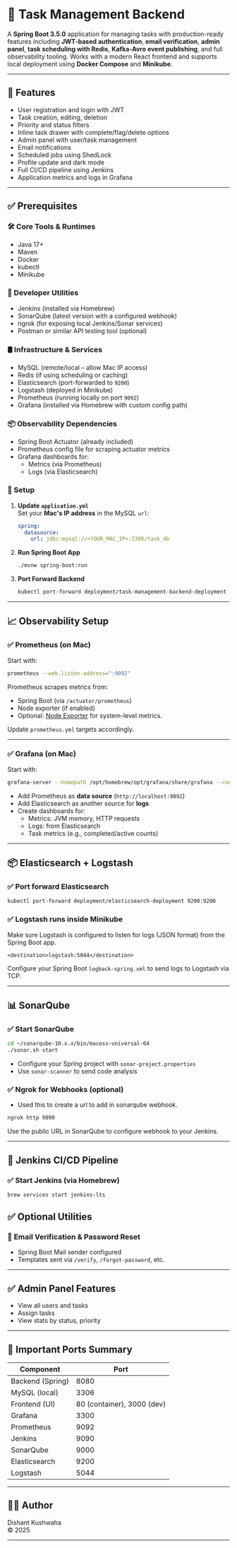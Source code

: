 # 📝 Task Management Backend

A **Spring Boot 3.5.0** application for managing tasks with production-ready features including **JWT-based authentication**, **email verification**, **admin panel**, **task scheduling with Redis**, **Kafka-Avro event publishing**, and full observability tooling. Works with a modern React frontend and supports local deployment using **Docker Compose** and **Minikube**.

---

## 🚀 Features

- User registration and login with JWT
- Task creation, editing, deletion
- Priority and status filters
- Inline task drawer with complete/flag/delete options
- Admin panel with user/task management
- Email notifications
- Scheduled jobs using ShedLock
- Profile update and dark mode
- Full CI/CD pipeline using Jenkins
- Application metrics and logs in Grafana

---

## ✅ Prerequisites

### 🛠️ Core Tools & Runtimes
- Java 17+
- Maven
- Docker
- kubectl
- Minikube

### 🧰 Developer Utilities
- Jenkins (installed via Homebrew)
- SonarQube (latest version with a configured webhook)
- ngrok (for exposing local Jenkins/Sonar services)
- Postman or similar API testing tool (optional)

### 🛢️ Infrastructure & Services
- MySQL (remote/local – allow Mac IP access)
- Redis (if using scheduling or caching)
- Elasticsearch (port-forwarded to `9200`)
- Logstash (deployed in Minikube)
- Prometheus (running locally on port `9092`)
- Grafana (installed via Homebrew with custom config path)

### 📦 Observability Dependencies
- Spring Boot Actuator (already included)
- Prometheus config file for scraping actuator metrics
- Grafana dashboards for:
    - Metrics (via Prometheus)
    - Logs (via Elasticsearch)


### 🔧 Setup

1. **Update `application.yml`**  
   Set your **Mac's IP address** in the MySQL `url`:
   ```yaml
   spring:
     datasource:
       url: jdbc:mysql://<YOUR_MAC_IP>:3306/task_db
   ```

2. **Run Spring Boot App**
   ```bash
   ./mvnw spring-boot:run
   ```

3. **Port Forward Backend**
   ```bash
   kubectl port-forward deployment/task-management-backend-deployment 8080:8080
   ```
---

## 📈 Observability Setup

### ✅ Prometheus (on Mac)

Start with:
```bash
prometheus --web.listen-address=":9092"
```

Prometheus scrapes metrics from:
- Spring Boot (via `/actuator/prometheus`)
- Node exporter (if enabled)
- Optional: [Node Exporter](https://prometheus.io/docs/guides/node-exporter/) for system-level metrics.


Update `prometheus.yml` targets accordingly.

---

### ✅ Grafana (on Mac)

Start with:
```bash
grafana-server --homepath /opt/homebrew/opt/grafana/share/grafana --config ~/grafana-config/grafana.ini
```

- Add Prometheus as **data source** (`http://localhost:9092`)
- Add Elasticsearch as another source for **logs**
- Create dashboards for:
    - Metrics: JVM memory, HTTP requests
    - Logs: from Elasticsearch
    - Task metrics (e.g., completed/active counts)

---

## 📦 Elasticsearch + Logstash

### ✅ Port forward Elasticsearch
```bash
kubectl port-forward deployment/elasticsearch-deployment 9200:9200
```

### ✅ Logstash runs inside Minikube
Make sure Logstash is configured to listen for logs (JSON format) from the Spring Boot app.
```
<destination>logstash:5044</destination>
```
Configure your Spring Boot `logback-spring.xml` to send logs to Logstash via TCP.

---

## 📊 SonarQube

### ✅ Start SonarQube
```bash
cd ~/sonarqube-10.x.x/bin/macosx-universal-64
./sonar.sh start
```

- Configure your Spring project with `sonar-project.properties`
- Use `sonar-scanner` to send code analysis

### ✅ Ngrok for Webhooks (optional)
- Used this to create a url to add in sonarqube webhook.
```bash
ngrok http 9090
```

Use the public URL in SonarQube to configure webhook to your Jenkins.

---

## 🔄 Jenkins CI/CD Pipeline

### ✅ Start Jenkins (via Homebrew)
```bash
brew services start jenkins-lts
```

## ✅ Optional Utilities

### 🔐 Email Verification & Password Reset

- Spring Boot Mail sender configured
- Templates sent via `/verify`, `/forgot-password`, etc.

---

## ✅ Admin Panel Features

- View all users and tasks
- Assign tasks
- View stats by status, priority

---

## 📁 Important Ports Summary

| Component         | Port                       |
|------------------|----------------------------|
| Backend (Spring) | 8080                       |
| MySQL (local)    | 3306                       |
| Frontend (UI)    | 80 (container), 3000 (dev) |
| Grafana          | 3300                       |
| Prometheus       | 9092                       |
| Jenkins          | 9090                       |
| SonarQube        | 9000                       |
| Elasticsearch    | 9200                       |
| Logstash         | 5044                       |

---

## 👨‍💻 Author

Dishant Kushwaha  
© 2025

---